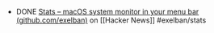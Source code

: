 - DONE [Stats – macOS system monitor in your menu bar (github.com/exelban)](https://news.ycombinator.com/item?id=42881342) on [[Hacker News]] #exelban/stats